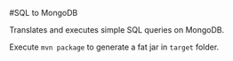 #SQL to MongoDB

Translates and executes simple SQL queries on MongoDB.

Execute `mvn package` to generate a fat jar in `target` folder.

